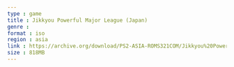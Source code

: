 ```yaml
---
type : game
title : Jikkyou Powerful Major League (Japan)
genre : 
format : iso
region : asia
link : https://archive.org/download/PS2-ASIA-ROMS321COM/Jikkyou%20Powerful%20Major%20League%20%28Japan%29.7z
size : 818MB
---
```

